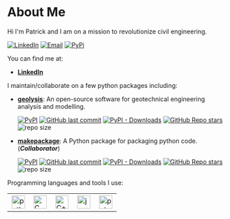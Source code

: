 # About Me

Hi I'm Patrick and I am on a mission to revolutionize civil engineering.

[![LinkedIn](https://img.shields.io/badge/-Linkedin-blue?style=flat-square&logo=linkedin)](https://www.linkedin.com/in/patrickboateng/)
[![Email](https://img.shields.io/badge/-Email-red?style=flat-square&logo=gmail&logoColor=white)](mailto:boatengpato.pb@gmail.com)
[![PyPi](https://img.shields.io/badge/PyPi-Pato546-blue?style=flat-square&logo=pypi&logoColor=white)](https://pypi.org/user/Pato546/)

You can find me at:

- [**LinkedIn**](https://https://www.linkedin.com/in/patrickboateng/)

I maintain/collaborate on a few python packages including:

- [**geolysis**](https://github.com/patrickboateng/geolab): An open-source
  software for geotechnical engineering analysis and modelling.

  [![PyPI](https://img.shields.io/pypi/v/geolysis?style=flat)](https://pypi.org/project/geolysis)
  [![GitHub last commit](https://img.shields.io/github/last-commit/patrickboateng/geolysis?logo=github&style=flat)](https://github.com/patrickboateng/geolysis/commits)
  [![PyPI - Downloads](https://img.shields.io/pypi/dm/geolysis?style=flat)](https://pypistats.org/packages/geolysis)
  [![GitHub Repo stars](https://img.shields.io/github/stars/patrickboateng/geolysis?style=flat)](https://github.com/patrickboateng/geolysis/stargazers)
  ![repo size](https://img.shields.io/github/repo-size/patrickboateng/geolysis?style=flat)

- [**makepackage**](https://github.com/patrickboateng/makepackage): A Python
  package for packaging python code. (_**Collaborator**_)

  [![PyPI](https://img.shields.io/pypi/v/makepackage?style=flat)](https://pypi.org/project/makepackage)
  [![GitHub last commit](https://img.shields.io/github/last-commit/nyggus/makepackage?logo=github&style=flat)](https://github.com/nyggus/makepackage/commits)
  [![PyPI - Downloads](https://img.shields.io/pypi/dm/makepackage?style=flat)](https://pypistats.org/packages/makepackage)
  [![GitHub Repo stars](https://img.shields.io/github/stars/nyggus/makepackage?style=flat)](https://github.com/nyggus/makepackage/stargazers)
  ![repo size](https://img.shields.io/github/repo-size/nyggus/makepackage?style=flat)

Programming languages and tools I use:

<table>
  <tr>
      <td>
        <img style="padding:2px" alt="python" width=30
        src="https://cdn.jsdelivr.net/gh/devicons/devicon/icons/python/python-original.svg"
        />
      </td>
      <td>
        <img style="padding:2px" alt="C" width=30
        src="https://cdn.jsdelivr.net/gh/devicons/devicon/icons/c/c-original.svg"
        />
      <td>
        <img style="padding:2px" alt="C++" width=30
        src="https://cdn.jsdelivr.net/gh/devicons/devicon/icons/cplusplus/cplusplus-original.svg"
        />
      </td>
      </td>
      <td>
        <img style="padding:2px" alt="javascript" width=30
        src="https://cdn.jsdelivr.net/gh/devicons/devicon/icons/javascript/javascript-original.svg"
        />
      </td>
      <td>
        <img style="padding:2px" alt="pytorch" width=30
        src="https://cdn.jsdelivr.net/gh/devicons/devicon/icons/pytorch/pytorch-original.svg"
        />
      </td>
    </tr>
</table>

  <!-- Hello! I'm a civil engineer with a passion for programming, machine learning,
  and problem-solving. My primary programming language is Python, but I'm also
  confident in C and C++ programming languages, with a specific emphasis on
  machine learning and software development. Additionally, I have a keen interest
  in GUI design, specifically utilizing the
  [**Qt/PySide6**](https://wiki.qt.io/Qt_for_Python) Framework.

<!-- I enjoy using programming to solve problems in civil engineering and exploring
the potential of machine learning techniques in this field. My long-term goal is
to develop software that effectively solves civil engineering problems by
combining my programming and machine learning expertise.

Let's connect if you're interested in my work or have exciting project ideas.
Check out the links below to get in touch.

## Badges

- [Deep Neural Networks with Pytorch](https://www.credly.com/badges/ed780275-1244-4d75-98c7-5e18e8be527a/public_url)



## Online Courses Taken

<details>
<summary>Coursera</summary>

- [Deep Neural Networks with PyTorch](https://www.coursera.org/account/accomplishments/certificate/VW9E3WQXYPJ9)
- [Introduction to Git and GitHub](https://www.coursera.org/account/accomplishments/certificate/3H3N24N688CQ)
- [Advanced Learning Algorithms](https://www.coursera.org/account/accomplishments/certificate/7PRNGGJZ7YBR)
- [Supervised Machine Learning: Regression and Classification](https://www.coursera.org/account/accomplishments/certificate/VD8VT99H89J5)
- [Unsupervised Learning, Recommenders, Reinforcement Learning](https://www.coursera.org/account/accomplishments/certificate/CTH6L4SBUL7S)
- [Crash Course on Python](https://www.coursera.org/account/accomplishments/certificate/ULTQVPQLDMZU)

</details>

<details>
<summary>Udemy</summary>

- [Python 3: Deep Dive (Part 1 - Functional)](https://www.ude.my/UC-c0114c31-35a0-48c1-b37c-b605c3833115)
- [Python 3: Deep Dive (Part 2 - Iterations, Generators)](https://www.ude.my/UC-4b0173b9-d135-4948-ad1f-69d81229aca8/)
- [Python 3: Deep Dive (Part 3 - Hash Maps)](https://www.ude.my/UC-d4fe2222-f0ef-470c-b773-de4652db75e6/)
- [Python 3: Deep Dive (Part 4 - OOP)](https://www.udemy.com/share/101JqY3@vEMPJ2-zJsp2y3mJDIDM6l-Ho6c4wE2Klw9pwmXIHQWtoO0WR0drUVrRz5HpgX731g==/)
- [Clean Code](https://www.ude.my/UC-abdddf56-dea4-4cab-8a3c-aa9a77d137ca/)
- [Mastering Visual Studio Code](https://www.ude.my/UC-3bfda196-80b0-4850-a7c9-364af94118ec/)
- [Master Microsoft Excel Macros and Excel VBA](https://www.ude.my/UC-d24d042c-9242-472e-9360-11ede0c2e2dd/)
- [VBA Excel Programming - The Complete Guide](https://www.ude.my/UC-a57da340-c556-4fc6-b8db-ddc0915614c1/)
- [Git & Github - The Practical Guide](https://www.ude.my/UC-03f29387-390a-488f-89dd-2a82758c96a0)

</details>

## Favorite Tools

<details>
<summary>Programming Tools</summary>

- **Programming Languages**: [Python](https://www.python.org/), [C++](https://www.isocpp.org)
- **Machine Learning Frameworks**: [Scikit-Learn](https://scikit-learn.org/), [Pytorch](https://pytorch.org/)
- **IDEs / TextEditors**: [Pycharm](https://www.jetbrains.com/pycharm/), [VSCode](https://code.visualstudio.com/), [Neovim](https://neovim.io/)
- **Build Tool**: [pip](https://pip.pypa.io/en/stable/), [pyinstaller](https://pyinstaller.org/en/stable/), [Makefile](https://gnu.org/software/make)
- **Rest API**: [FastAPI](https://fastapi.tiangolo.com/)
- **Python Code Documentation**: [Sphinx](https://www.sphinx-doc.org/en/master/)
- **Python Docstring Format**: [Sphinx](https://sphinx-rtd-tutorial.readthedocs.io/en/latest/docstrings.html)
- **Python Code Formatter**: [Black](https://black.readthedocs.io/en/stable/), [Isort](https://pycqa.github.io/isort)
- **Python GUI Framework**: [Qt/PySide6](https://wiki.qt.io/Qt_for_Python)
- **Python Testing Framework**: [Pytest](https://pytest.org)
- **Python Static Type Checker**: [Mypy](https://mypy-lang.org)

</details> -->
